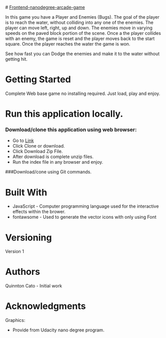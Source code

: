 ﻿﻿﻿﻿# [Frontend-nanodegree-arcade-game](https://github.com/qcardell/arcadegame.git)In this game you have a Player and Enemies (Bugs). The goal of the player is to reach the water, without colliding into any one of the enemies. The player can move left, right, up and down. The enemies move in varying speeds on the paved block portion of the scene. Once a the player collides with an enemy, the game is reset and the player moves back to the start square. Once the player reaches the water the game is won.See how fast you can Dodge the enemies and make it to the water without getting hit.# Getting StartedComplete Web base game no installing required.  Just load, play and enjoy.# Run this application locally.### Download/clone this application using web browser:* Go to [Link](https://github.com/qcardell/arcadegame.git)* Click Clone or download.* Click Download Zip File.* After download is complete unzip files.  * Run the index file in any browser and enjoy.###Download/cone using Git commands. # Built With- JavaScript - Computer programming language used for the interactive effects within the brower.- fontawsome - Used to generate the vector icons with only using Font # VersioningVersion 1# AuthorsQuinnton Cato - Initial work# AcknowledgmentsGraphics:- Provide from Udacity nano degree program.